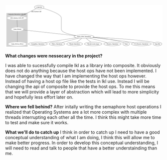 ![](lkl.png)

**What changes were nessecary in the project?**


I was able to sucessfully compile lkl as a library into composite. It obviously does not do anything because the host ops have not been implemented. I have changed the way that I am implementing the host ops however. Instead of having a host op file like the tests in lkl use. Instead I will be changing the api of composite to provide the host ops. To me this means that we will provide a layer of abstraction which will lead to more simplicity and hopefully less effort later on.

**Where we fell behind?**
After initally writing the semaphore host operations I realized that Operating Systems are a lot more complex with multiple threads interrupting each other all the time. I think this might take more time to test and make sure it works.

**What we'll do to catch up**
I think in order to catch up I need to have a good conceptual understanding of what I am doing, I think this will allow me to make better progress. In order to develop this conceptual understanding, I will need to read and talk to people that have a better understainding than me.
